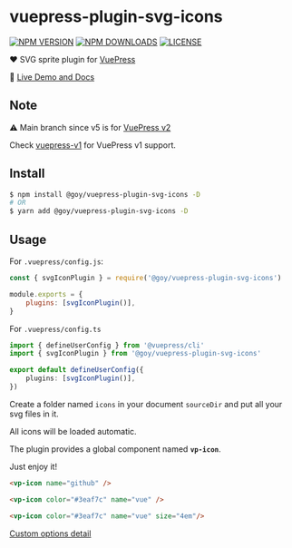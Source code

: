 # vuepress-plugin-svg-icons

[![NPM VERSION](https://img.shields.io/npm/v/@goy/vuepress-plugin-svg-icons.svg)](https://www.npmjs.com/package/@goy/vuepress-plugin-svg-icons)
[![NPM DOWNLOADS](https://img.shields.io/npm/dy/@goy/vuepress-plugin-svg-icons.svg)](https://www.npmjs.com/package/@goy/vuepress-plugin-svg-icons)
[![LICENSE](https://img.shields.io/github/license/ntnyq/vuepress-plugin-svg-icons.svg)](https://github.com/ntnyq/vuepress-plugin-svg-icons/blob/master/LICENSE)

:heart: SVG sprite plugin for [VuePress](https://v2.vuepress.vuejs.org)

:book: [Live Demo and Docs](https://vp-icon.goyfe.com)

## Note

⚠️ Main branch since v5 is for [VuePress v2](https://v2.vuepress.vuejs.org)

Check [vuepress-v1](https://github.com/ntnyq/vuepress-plugin-svg-icons/tree/vuepress-v1) for VuePress v1 support.

## Install

```bash
$ npm install @goy/vuepress-plugin-svg-icons -D
# OR
$ yarn add @goy/vuepress-plugin-svg-icons -D
```

## Usage

For `.vuepress/config.js`:

```js
const { svgIconPlugin } = require('@goy/vuepress-plugin-svg-icons')

module.exports = {
    plugins: [svgIconPlugin()],
}
```

For `.vuepress/config.ts`

```ts
import { defineUserConfig } from '@vuepress/cli'
import { svgIconPlugin } from '@goy/vuepress-plugin-svg-icons'

export default defineUserConfig({
    plugins: [svgIconPlugin()],
})
```

Create a folder named `icons` in your document `sourceDir` and put all your svg files in it.

All icons will be loaded automatic.

The plugin provides a global component named **`vp-icon`**.

Just enjoy it!

```markdown
<vp-icon name="github" />

<vp-icon color="#3eaf7c" name="vue" />

<vp-icon color="#3eaf7c" name="vue" size="4em"/>
```

[Custom options detail](https://vp-icon.goyfe.com/guide)
